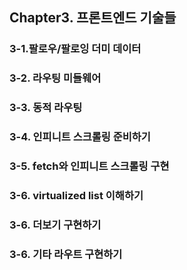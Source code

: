 ## Chapter3. 프론트엔드 기술들

### 3-1.팔로우/팔로잉 더미 데이터

### 3-2. 라우팅 미들웨어

### 3-3. 동적 라우팅

### 3-4. 인피니트 스크롤링 준비하기

### 3-5. fetch와 인피니트 스크롤링 구현

### 3-6. virtualized list 이해하기

### 3-6. 더보기 구현하기

### 3-6. 기타 라우트 구현하기
